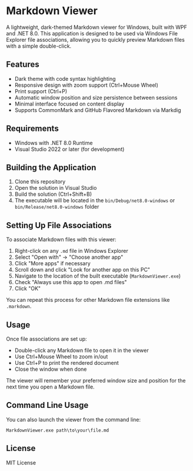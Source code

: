 # Markdown Viewer

A lightweight, dark-themed Markdown viewer for Windows, built with WPF and .NET 8.0. This application is designed to be used via Windows File Explorer file associations, allowing you to quickly preview Markdown files with a simple double-click.

## Features

- Dark theme with code syntax highlighting
- Responsive design with zoom support (Ctrl+Mouse Wheel)
- Print support (Ctrl+P)
- Automatic window position and size persistence between sessions
- Minimal interface focused on content display
- Supports CommonMark and GitHub Flavored Markdown via Markdig

## Requirements

- Windows with .NET 8.0 Runtime
- Visual Studio 2022 or later (for development)

## Building the Application

1. Clone this repository
2. Open the solution in Visual Studio
3. Build the solution (Ctrl+Shift+B)
4. The executable will be located in the `bin/Debug/net8.0-windows` or `bin/Release/net8.0-windows` folder

## Setting Up File Associations

To associate Markdown files with this viewer:

1. Right-click on any `.md` file in Windows Explorer
2. Select "Open with" → "Choose another app"
3. Click "More apps" if necessary
4. Scroll down and click "Look for another app on this PC"
5. Navigate to the location of the built executable (`MarkdownViewer.exe`)
6. Check "Always use this app to open .md files"
7. Click "OK"

You can repeat this process for other Markdown file extensions like `.markdown`.

## Usage

Once file associations are set up:
- Double-click any Markdown file to open it in the viewer
- Use Ctrl+Mouse Wheel to zoom in/out
- Use Ctrl+P to print the rendered document
- Close the window when done

The viewer will remember your preferred window size and position for the next time you open a Markdown file.

## Command Line Usage

You can also launch the viewer from the command line:

```
MarkdownViewer.exe path\to\your\file.md
```

## License

MIT License
